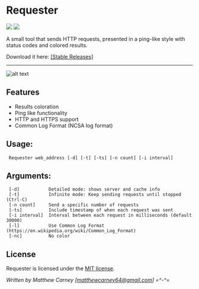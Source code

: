 # Requester

[![](https://img.shields.io/badge/version-1.0-brightgreen.svg)]() ![](https://img.shields.io/maintenance/yes/2018.svg)

A small tool that sends HTTP requests, presented in a ping-like style with status codes and colored results.

Download it here: [[Stable Releases]](https://github.com/Killeroo/Requester/releases)
***
![alt text](docs/screenshots/screenshot.png "PowerPing in action")

## Features

- Results coloration 
- Ping like functionality
- HTTP and HTTPS support
- Common Log Format (NCSA log format)

## Usage: 
     Requester web_address [-d] [-t] [-ts] [-n count] [-i interval]
               
## Arguments:
     [-d]           Detailed mode: shows server and cache info
     [-t]           Infinite mode: Keep sending requests until stopped (Ctrl-C)
     [-n count]     Send a specific number of requests
     [-ts]          Include timestamp of when each request was sent
     [-i interval]  Interval between each request in milliseconds (default 30000)
     [-l]           Use Common Log Format (https://en.wikipedia.org/wiki/Common_Log_Format)
     [-nc]          No color
     
## License

Requester is licensed under the [MIT license](LICENSE).

*Written by Matthew Carney [matthewcarney64@gmail.com] =^-^=*

